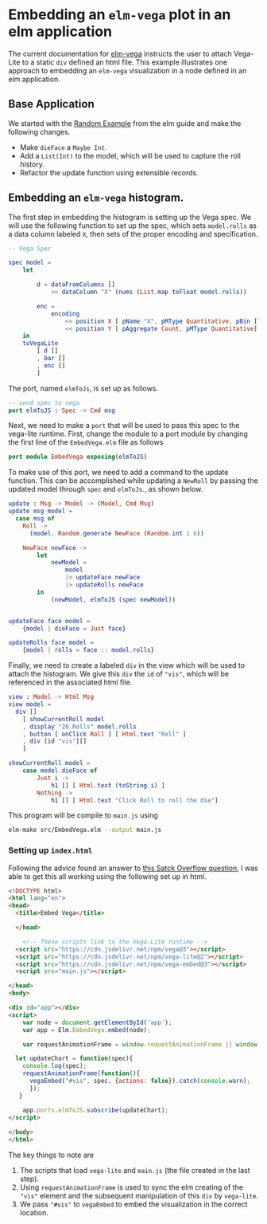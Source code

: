 # Embedding an `elm-vega` plot in an elm application

The current documentation for [elm-vega](https://github.com/gicentre/elm-vega)
instructs the user to attach Vega-Lite to a static `div` defined an html file.
This example illustrates one approach to embedding an `elm-vega` visualization
in a node defined in an elm application.

## Base Application

We started with the [Random Example]() from the elm guide and make the following
changes.

* Make `dieFace` a `Maybe Int`.
* Add a `List(Int)` to the model, which will be used to capture the roll history.
* Refactor the update function using extensible records.

## Embedding an `elm-vega` histogram.

The first step in embedding the histogram is setting up the Vega spec.  We will
use the following function to set up the spec, which sets `model.rolls` as a
data column labeled `X`, then sets of the proper encoding and specification.



```elm
-- Vega Spec

spec model =
    let

        d = dataFromColumns []
            << dataColumn "X" (nums (List.map toFloat model.rolls))

        enc =
            encoding
                << position X [ pName "X", pMType Quantitative, pBin [] ]
                << position Y [ pAggregate Count, pMType Quantitative]
    in
    toVegaLite
        [ d []
        , bar []
        , enc []
        ]
```

The port, named `elmToJs`, is set up as follows.

```elm
-- send spec to vega
port elmToJS : Spec -> Cmd msg
```

Next, we need to make a `port` that will be used to pass this spec to the
vega-lite runtime.  First, change the module to a port module by changing the
first line of the `EmbedVega.elm` file as follows

```elm
port module EmbedVega exposing(elmToJS)
```

To make use of this port, we need to add a command to the update function.  This
can be accomplished while updating a `NewRoll` by passing the updated model
through `spec` and `elmToJs`., as shown below.

```elm
update : Msg -> Model -> (Model, Cmd Msg)
update msg model =
  case msg of
    Roll ->
      (model, Random.generate NewFace (Random.int 1 6))

    NewFace newFace ->
        let
            newModel = 
                model
                |> updateFace newFace
                |> updateRolls newFace
        in
            (newModel, elmToJS (spec newModel))


updateFace face model =
    {model | dieFace = Just face}

updateRolls face model =
    {model | rolls = face :: model.rolls}

```

Finally, we need to create a labeled `div` in the view which will be used to
attach the histogram.  We give this `div` the `id` of `"vis"`, which will be
referenced in the associated html file.

```elm
view : Model -> Html Msg
view model =
  div []
    [ showCurrentRoll model
    , display "20 Rolls" model.rolls
    , button [ onClick Roll ] [ Html.text "Roll" ]
    , div [id "vis"][]
    ]

showCurrentRoll model =
    case model.dieFace of
        Just i ->
            h1 [] [ Html.text (toString i) ]
        Nothing ->
            h1 [] [ Html.text "Click Roll to roll the die"]

```


This program will be compile to `main.js` using

```bash
elm-make src/EmbedVega.elm --output main.js
```

### Setting up `index.html`

Following the advice found an answer to [this Satck Overflow
question](https://stackoverflow.com/questions/38952724/how-to-coordinate-rendering-with-port-interactions-elm-0-17),
I was able to get this all working using the following set up in html.


```html
<!DOCTYPE html>
<html lang="en">
<head>
  <title>Embed Vega</title>

  </head>

    <!-- These scripts link to the Vega-Lite runtime -->
  <script src="https://cdn.jsdelivr.net/npm/vega@3"></script>
  <script src="https://cdn.jsdelivr.net/npm/vega-lite@2"></script>
  <script src="https://cdn.jsdelivr.net/npm/vega-embed@3"></script>
  <script src="main.js"></script>

</head>
<body>

<div id="app"></div>
<script>
    var node = document.getElementById('app');
    var app = Elm.EmbedVega.embed(node);

    var requestAnimationFrame = window.requestAnimationFrame || window.mozRequestAnimationFrame || window.webkitRequestAnimationFrame || window.msRequestAnimationFrame;

  let updateChart = function(spec){
    console.log(spec);
    requestAnimationFrame(function(){
      vegaEmbed("#vis", spec, {actions: false}).catch(console.warn);
      });
   }

    app.ports.elmToJS.subscribe(updateChart);
</script>
    
</body>
</html>

```

The key things to note are

1. The scripts that load `vega-lite` and `main.js` (the file created in the last
   step).
2. Using `requestAnimationFrame` is used to sync the elm creating of the `"vis"`
   element and the subsequent manipulation of this `div` by `vega-lite`.
3. We pass `"#vis"` to `vegaEmbed` to embed the visualization in the correct
   location.
